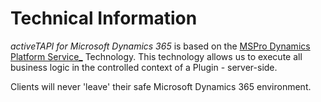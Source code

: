 # Technical Information

_activeTAPI for Microsoft Dynamics 365_ is based on the [MSPro Dynamics Platform Service\_](~/_content/servicePlatform/README.md) Technology. This technology allows us to execute all business logic in the controlled context of a Plugin - server-side.

Clients will never 'leave' their safe Microsoft Dynamics 365 environment.
